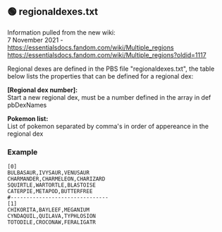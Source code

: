 ## 🟢 regionaldexes.txt

Information pulled from the new wiki:  
7 November 2021 - https://essentialsdocs.fandom.com/wiki/Multiple_regions  
https://essentialsdocs.fandom.com/wiki/Multiple_regions?oldid=1117


Regional dexes are defined in the PBS file "regionaldexes.txt", the table below lists the properties that can be defined for a regional dex:

**[Regional dex number]:**  
Start a new regional dex, must be a number defined in the array in def pbDexNames

**Pokemon list:**  
List of pokemon separated by comma's in order of appereance in the regional dex

### Example
```
[0]
BULBASAUR,IVYSAUR,VENUSAUR
CHARMANDER,CHARMELEON,CHARIZARD
SQUIRTLE,WARTORTLE,BLASTOISE
CATERPIE,METAPOD,BUTTERFREE
#-------------------------------
[1]
CHIKORITA,BAYLEEF,MEGANIUM
CYNDAQUIL,QUILAVA,TYPHLOSION
TOTODILE,CROCONAW,FERALIGATR
```
